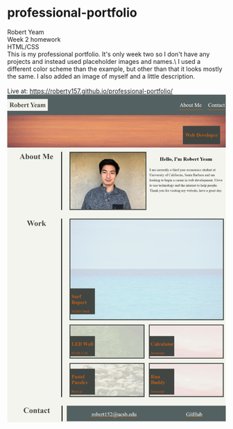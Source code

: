 # professional-portfolio

Robert Yeam\
Week 2 homework\
HTML/CSS\
This is my professional portfolio. It's only week two so I don't have any projects and instead used placeholder images and names.\ 
I used a different color scheme than the example, but other than that it looks mostly the same. I also added an image of myself and a little description.\
\
Live at: https://roberty157.github.io/professional-portfolio/
![Alt text](assets/images/professionalPortfolioScreenshot.png?raw=true "Title")


